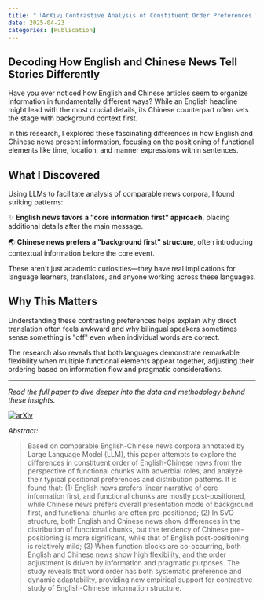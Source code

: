 ```yaml
---
title: "「ArXiv」Contrastive Analysis of Constituent Order Preferences Within Adverbial Roles in English and Chinese News: A Large-Language-Model-Driven Approach"
date: 2025-04-23
categories: [Publication]
---
```


## Decoding How English and Chinese News Tell Stories Differently

Have you ever noticed how English and Chinese articles seem to organize information in fundamentally different ways? While an English headline might lead with the most crucial details, its Chinese counterpart often sets the stage with background context first.

In this research, I explored these fascinating differences in how English and Chinese news present information, focusing on the positioning of functional elements like time, location, and manner expressions within sentences.

## What I Discovered

Using LLMs to facilitate analysis of comparable news corpora, I found striking patterns:

✨ **English news favors a "core information first" approach**, placing additional details after the main message.

🌏 **Chinese news prefers a "background first" structure**, often introducing contextual information before the core event.

These aren't just academic curiosities—they have real implications for language learners, translators, and anyone working across these languages.

## Why This Matters

Understanding these contrasting preferences helps explain why direct translation often feels awkward and why bilingual speakers sometimes sense something is "off" even when individual words are correct.

The research also reveals that both languages demonstrate remarkable flexibility when multiple functional elements appear together, adjusting their ordering based on information flow and pragmatic considerations.

---

_Read the full paper to dive deeper into the data and methodology behind these insights._

[![arXiv](https://img.shields.io/badge/arXiv-2508.06110-b31b1b.svg)](https://arxiv.org/abs/2508.14054)

*Abstract:*  
> Based on comparable English-Chinese news corpora annotated by Large Language Model (LLM), this paper attempts to explore the differences in constituent order of English-Chinese news from the perspective of functional chunks with adverbial roles, and analyze their typical positional preferences and distribution patterns. It is found that: (1) English news prefers linear narrative of core information first, and functional chunks are mostly post-positioned, while Chinese news prefers overall presentation mode of background first, and functional chunks are often pre-positioned; (2) In SVO structure, both English and Chinese news show differences in the distribution of functional chunks, but the tendency of Chinese pre-positioning is more significant, while that of English post-positioning is relatively mild; (3) When function blocks are co-occurring, both English and Chinese news show high flexibility, and the order adjustment is driven by information and pragmatic purposes. The study reveals that word order has both systematic preference and dynamic adaptability, providing new empirical support for contrastive study of English-Chinese information structure.
